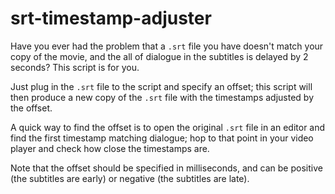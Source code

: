 # srt-timestamp-adjuster
Have you ever had the problem that a `.srt` file you have doesn't match your copy of the movie, and the all of dialogue in the subtitles is delayed by 2 seconds? This script is for you.

Just plug in the `.srt` file to the script and specify an offset; this script will then produce a new copy of the `.srt` file with the timestamps adjusted by the offset.

A quick way to find the offset is to open the original `.srt` file in an editor and find the first timestamp matching dialogue; hop to that point in your video player and check how close the timestamps are.

Note that the offset should be specified in milliseconds, and can be positive (the subtitles are early) or negative (the subtitles are late).
